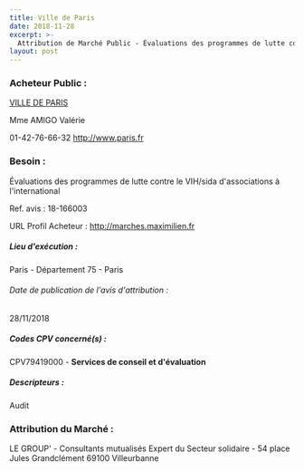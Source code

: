 ```yaml
---
title: Ville de Paris
date: 2018-11-28
excerpt: >-
  Attribution de Marché Public - Évaluations des programmes de lutte contre le VIH/sida d'associations à l'international
layout: post
---
```


### Acheteur Public : 
<a href="/acheteur-136/siren-217500016"> VILLE DE PARIS</a><br/>

Mme AMIGO Valérie



01-42-76-66-32
http://www.paris.fr
### Besoin :

Évaluations des programmes de lutte contre le VIH/sida d'associations à l'international

Ref. avis : 18-166003

URL Profil Acheteur : http://marches.maximilien.fr

##### Lieu d'exécution :

Paris - Département 75 - Paris

###### Date de publication de l'avis d'attribution : 
28/11/2018

##### Codes CPV concerné(s) :
CPV79419000 - **Services de conseil et d'évaluation** <br/>

##### Descripteurs :
Audit <br/>

### Attribution du Marché :
LE GROUP' - Consultants mutualisés Expert du Secteur solidaire - 54 place Jules Grandclément 69100 Villeurbanne <br/>
